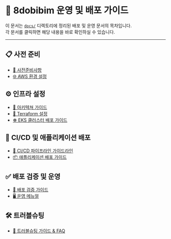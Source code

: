 # 📘 8dobibim 운영 및 배포 가이드

이 문서는 [`docs/`](https://github.com/8dobibim/8dobibim_back/tree/main/docs) 디렉토리에 정리된 배포 및 운영 문서의 목차입니다.  
각 문서를 클릭하면 해당 내용을 바로 확인하실 수 있습니다.

---

## 📋 사전 준비

- [🧾 사전준비사항](https://github.com/8dobibim/8dobibim_back/blob/main/docs/사전준비사항.md)
- [🌐 AWS 환경 설정](https://github.com/8dobibim/8dobibim_back/blob/main/docs/AWS%20환경%20설정.md)

## ⚙️ 인프라 설정
- [🧾 아키텍쳐 가이드](8dobibim_back/docs/아키텍쳐_가이드.md)
- [📐 Terraform 설정](https://github.com/8dobibim/8dobibim_back/blob/main/docs/Terraform%20설정.md)
- [☸️ EKS 클러스터 배포 가이드](8dobibim_back/docs/EKS%클러스터%배포%가이드.md)

## 🔁 CI/CD 및 애플리케이션 배포

- [🚀 CI/CD 파이프라인 가이드라인](https://github.com/8dobibim/8dobibim_back/blob/main/docs/CI_CD%20파이프라인%20가이드라인.md)
- [📦 애플리케이션 배포 가이드](8dobibim_back/docs/애플리케이션%배포%가이드.md)

## ✅ 배포 검증 및 운영

- [🧪 배포 검증 가이드](https://github.com/8dobibim/8dobibim_back/blob/main/docs/배포%20검증%20가이드.md)
- [🖥️ 운영 메뉴얼](https://github.com/8dobibim/8dobibim_back/blob/main/docs/운영%20메뉴얼.md)

## 🛠️ 트러블슈팅

- [🧯 트러블슈팅 가이드 & FAQ](https://github.com/8dobibim/8dobibim_back/blob/main/docs/트러블슈팅%20가이드%20%26%20FAQ.md)
